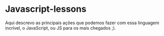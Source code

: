 # Javascript-lessons

Aqui descrevo as principais ações que podemos fazer com essa linguagem incrível, o JavaScript, ou JS para os mais chegados ;).
